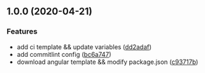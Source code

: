 ## 1.0.0 (2020-04-21)

### Features

- add ci template && update variables ([dd2adaf](https://github.com/kerwin-ly/dg-angular-cli/commit/dd2adaf))
- add commitlint config ([bc6a747](https://github.com/kerwin-ly/dg-angular-cli/commit/bc6a747))
- download angular template && modify package.json ([c93717b](https://github.com/kerwin-ly/dg-angular-cli/commit/c93717b))
